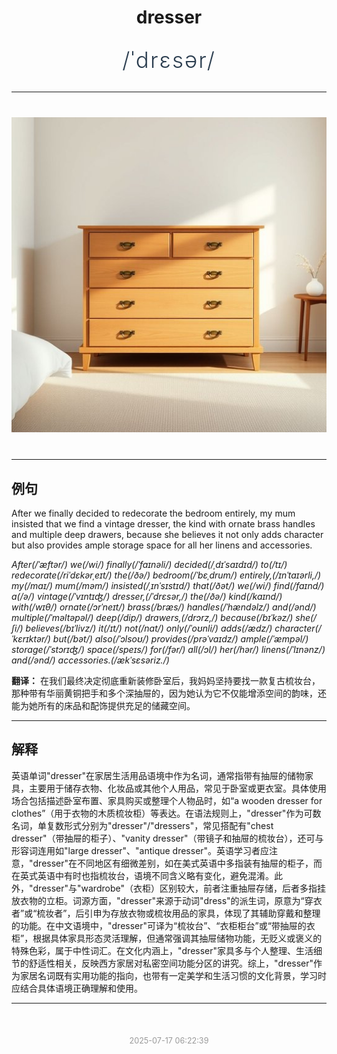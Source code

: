 <div align="center">

# dresser

<div style="margin: 30px 0;">
<h1 style="font-size: 2.5em; font-weight: 300; letter-spacing: 2px; margin: 0; color: #2c3e50;">
/ˈdrɛsər/
</h1>
</div>

</div>

---

<div align="center" style="margin: 40px 0;">

![dresser](images/dresser.png)

</div>

---

## 例句

After we finally decided to redecorate the bedroom entirely, my mum insisted that we find a vintage dresser, the kind with ornate brass handles and multiple deep drawers, because she believes it not only adds character but also provides ample storage space for all her linens and accessories.

*After(/ˈæftər/) we(/wi/) finally(/ˈfaɪnəli/) decided(/ˌdɪˈsaɪdɪd/) to(/tɪ/) redecorate(/riˈdɛkərˌeɪt/) the(/ðə/) bedroom(/ˈbɛˌdrum/) entirely,(/ɪnˈtaɪərli,/) my(/maɪ/) mum(/məm/) insisted(/ˌɪnˈsɪstɪd/) that(/ðət/) we(/wi/) find(/faɪnd/) a(/ə/) vintage(/ˈvɪntɪʤ/) dresser,(/ˈdrɛsər,/) the(/ðə/) kind(/kaɪnd/) with(/wɪθ/) ornate(/ɔrˈneɪt/) brass(/bræs/) handles(/ˈhændəlz/) and(/ənd/) multiple(/ˈməltəpəl/) deep(/dip/) drawers,(/drɔrz,/) because(/bɪˈkəz/) she(/ʃi/) believes(/bɪˈlivz/) it(/ɪt/) not(/nɑt/) only(/ˈoʊnli/) adds(/ædz/) character(/ˈkɛrɪktər/) but(/bət/) also(/ˈɔlsoʊ/) provides(/prəˈvaɪdz/) ample(/ˈæmpəl/) storage(/ˈstɔrɪʤ/) space(/speɪs/) for(/fər/) all(/ɔl/) her(/hər/) linens(/ˈlɪnənz/) and(/ənd/) accessories.(/ækˈsɛsəriz./)*

**翻译：** 在我们最终决定彻底重新装修卧室后，我妈妈坚持要找一款复古梳妆台，那种带有华丽黄铜把手和多个深抽屉的，因为她认为它不仅能增添空间的韵味，还能为她所有的床品和配饰提供充足的储藏空间。

---

## 解释

英语单词"dresser"在家居生活用品语境中作为名词，通常指带有抽屉的储物家具，主要用于储存衣物、化妆品或其他个人用品，常见于卧室或更衣室。具体使用场合包括描述卧室布置、家具购买或整理个人物品时，如“a wooden dresser for clothes”（用于衣物的木质梳妆柜）等表达。在语法规则上，"dresser"作为可数名词，单复数形式分别为"dresser"/"dressers"，常见搭配有"chest dresser"（带抽屉的柜子）、"vanity dresser"（带镜子和抽屉的梳妆台），还可与形容词连用如"large dresser"、"antique dresser"。英语学习者应注意，"dresser"在不同地区有细微差别，如在美式英语中多指装有抽屉的柜子，而在英式英语中有时也指梳妆台，语境不同含义略有变化，避免混淆。此外，"dresser"与"wardrobe"（衣柜）区别较大，前者注重抽屉存储，后者多指挂放衣物的立柜。词源方面，"dresser"来源于动词"dress"的派生词，原意为“穿衣者”或“梳妆者”，后引申为存放衣物或梳妆用品的家具，体现了其辅助穿戴和整理的功能。在中文语境中，"dresser"可译为“梳妆台”、“衣柜柜台”或“带抽屉的衣柜”，根据具体家具形态灵活理解，但通常强调其抽屉储物功能，无贬义或褒义的特殊色彩，属于中性词汇。在文化内涵上，"dresser"家具多与个人整理、生活细节的舒适性相关，反映西方家居对私密空间功能分区的讲究。综上，"dresser"作为家居名词既有实用功能的指向，也带有一定美学和生活习惯的文化背景，学习时应结合具体语境正确理解和使用。


---

<div align="center" style="margin-top: 50px;">
<small style="color: #999; font-size: 0.9em;">2025-07-17 06:22:39</small>
</div>
